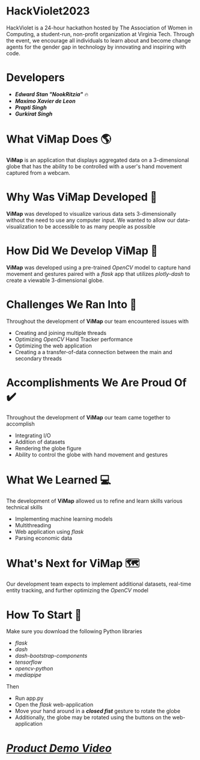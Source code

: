 # HackViolet2023
HackViolet is a 24-hour hackathon hosted by The Association of Women in Computing, a student-run, non-profit organization at Virginia Tech. Through the event, we encourage all individuals to learn about and become change agents for the gender gap in technology by innovating and inspiring with code.
# Developers
  - ***Edward Stan "NookRitzia"*** :fire:	
  - ***Maximo Xavier de Leon***
  - ***Prapti Singh***
  - ***Gurkirat Singh***
  
# What ViMap Does :earth_americas:
**ViMap** is an application that displays aggregated data on a 3-dimensional globe that has the ability to be controlled with 
a user's hand movement captured from a webcam.

# Why Was ViMap Developed :rocket:
**ViMap** was developed to visualize various data sets 3-dimensionally without the need to use any computer input. We 
wanted to allow our data-visualization to be accessible to as many people as possible

# How Did We Develop ViMap :construction:
**ViMap** was developed using a pre-trained *OpenCV* model to capture hand movement and gestures paired with a *flask* app that utilizes *plotly-dash*
to create a viewable 3-dimensional globe.

# Challenges We Ran Into :stop_sign:
Throughout the development of **ViMap** our team encountered issues with
- Creating and joining multiple threads
- Optimizing *OpenCV* Hand Tracker performance
- Optimizing the web application
- Creating a a transfer-of-data connection between the main and secondary threads

# Accomplishments We Are Proud Of :heavy_check_mark:
Throughout the development of **ViMap** our team came together to accomplish
- Integrating I/O
- Addition of datasets
- Rendering the globe figure
- Ability to control the globe with hand movement and gestures

# What We Learned :computer:
The development of **ViMap** allowed us to refine and learn skills various technical skills
- Implementing machine learning models
- Multithreading
- Web application using *flask*
- Parsing economic data

# What's Next for ViMap :world_map:
Our development team expects to implement additional datasets, real-time entity tracking, and further optimizing the *OpenCV* model

# How To Start :snake:
Make sure you download the following Python libraries 
- *flask*
- *dash*
- *dash-bootstrap-components*
- *tensorflow*
- *opencv-python*
- *mediapipe*

Then
- Run app.py
- Open the *flask* web-application
- Move your hand around in a ***closed fist*** gesture to rotate the globe
- Additionally, the globe may be rotated using the buttons on the web-application

# [***Product Demo Video***](https://www.youtube.com/watch?v=uT_yA7EssrU)
